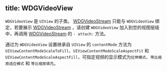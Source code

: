 title: WDGVideoView
---

`WDGVideoView` 是 `UIView` 的子类。
[WDGVideoStream](/video/iOS/api/WDGVideoStream.html) 只能与 `WDGVideoView` 绑定，若要展示 [WDGVideoStream](/video/iOS/api/WDGVideoStream.html) ，请创建 `WDGVideoView` 加入到您的视图层级中，再调用 [WDGVideoStream](/video/iOS/api/WDGVideoStream.html) 的 `- attach:` 方法。

通过为 `WDGVideoView` 设置继承自 `UIView` 的 `contentMode` 方法为 `UIViewContentModeScaleToFill`、`UIViewContentModeScaleAspectFit` 和 `UIViewContentModeScaleAspectFill`，可指定视频的显示模式为`拉伸模式`、`等比缩放适应模式` 和 `等比缩放填充`。
